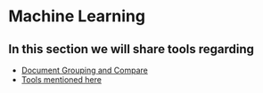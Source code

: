 # Machine Learning

## In this section we will share tools regarding
- [Document Grouping and Compare](./sdcg.md)
- [Tools mentioned here](https://github.com/mohan-chinnappan-n/TCRM-Workbench/blob/master/ml/ml.md)